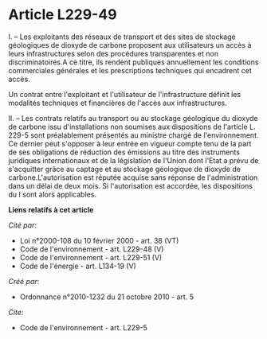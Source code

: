 # Article L229-49

I. – Les exploitants des réseaux de transport et des sites de stockage géologiques de dioxyde de carbone proposent aux
utilisateurs un accès à leurs infrastructures selon des procédures transparentes et non discriminatoires.A ce titre, ils
rendent publiques annuellement les conditions commerciales générales et les prescriptions techniques qui encadrent cet accès.

Un contrat entre l'exploitant et l'utilisateur de l'infrastructure définit les modalités techniques et financières de l'accès
aux infrastructures.

II. – Les contrats relatifs au transport ou au stockage géologique du dioxyde de carbone issu d'installations non soumises
aux dispositions de l'article L. 229-5 sont préalablement présentés au ministre chargé de l'environnement. Ce dernier peut
s'opposer à leur entrée en vigueur compte tenu de la part de ses obligations de réduction des émissions au titre des
instruments juridiques internationaux et de la législation de l'Union dont l'Etat a prévu de s'acquitter grâce au captage et
au stockage géologique de dioxyde de carbone.L'autorisation est réputée acquise sans réponse de l'administration dans un
délai de deux mois. Si l'autorisation est accordée, les dispositions du I sont alors applicables.

**Liens relatifs à cet article**

_Cité par_:

  - Loi n°2000-108 du 10 février 2000 - art. 38 (VT)
  - Code de l'environnement - art. L229-48 (V)
  - Code de l'environnement - art. L229-51 (V)
  - Code de l'énergie - art. L134-19 (V)

_Créé par_:

  - Ordonnance n°2010-1232 du 21 octobre 2010 - art. 5

_Cite_:

  - Code de l'environnement - art. L229-5
